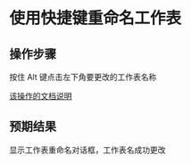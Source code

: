 # 使用快捷键重命名工作表

## 操作步骤

按住 Alt 键点击左下角要更改的工作表名称

[该操作的文档说明](https://help.libreoffice.org/latest/en-US/text/scalc/01/05050100.html)

## 预期结果

显示工作表重命名对话框，工作表名成功更改
